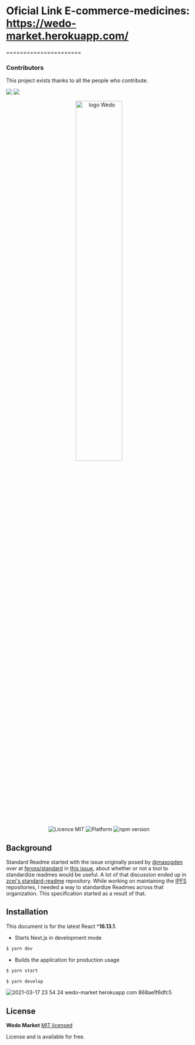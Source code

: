 
# Oficial Link E-commerce-medicines: https://wedo-market.herokuapp.com/
======================

### Contributors
This project exists thanks to all the people who contribute. 

<a alt="Linkedin" href="https://www.linkedin.com/in/kaiogama/"><img src="https://img.shields.io/badge/Linkedin-Kaio%20B.%20Gama-blue?logo=linkedin"/></a>
<a alt="Github" href="https://github.com/kaiogama18"><img src="https://img.shields.io/badge/Github-Kaio%20B.%20Gama-lightgrey?logo=github"/></a>


<p align="center">
  <a href="https://wedo-market.herokuapp.com/">
    <img alt="logo Wedo" style="fill: blue;" src="https://wedo-market.herokuapp.com/img/logo-Wedo-mini.png" width="50%" />
  </a>
</p>
<p align="center">
  <img src="https://img.shields.io/badge/license-MIT-blue.svg" alt="Licence MIT">
  <img src="https://img.shields.io/badge/platform-Responsive%20Web-ff69b4" alt="Platform">
  <img src="https://img.shields.io/npm/v/react.svg?style=flat" alt="npm version ">
</p>

## Background

Standard Readme started with the issue originally posed by [@maxogden](https://github.com/maxogden) over at [feross/standard](https://github.com/feross/standard) in [this issue](https://github.com/feross/standard/issues/141), about whether or not a tool to standardize readmes would be useful. A lot of that discussion ended up in [zcei's standard-readme](https://github.com/zcei/standard-readme/issues/1) repository. While working on maintaining the [IPFS](https://github.com/ipfs) repositories, I needed a way to standardize Readmes across that organization. This specification started as a result of that.

## Installation

This document is for the latest React **^16.13.1**.

- Starts Next.js in development mode
```bash
$ yarn dev
```

- Builds the application for production usage
```bash
$ yarn start
```

```bash
$ yarn develop
```

![2021-03-17 23 54 24 wedo-market herokuapp com 868ae1f6dfc5](https://user-images.githubusercontent.com/15802576/111570965-46e46600-877c-11eb-8131-fb3b3dabbb0a.png)


## License

**Wedo Market** [MIT licensed](./LICENSE)

License and is available for free.
